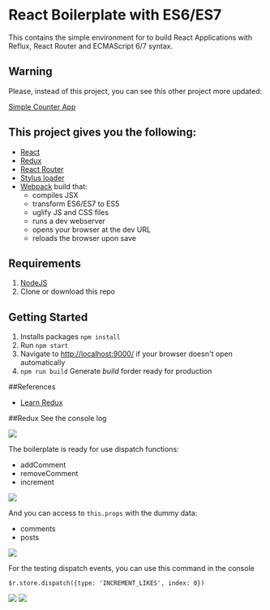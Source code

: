 # React Boilerplate with ES6/ES7
This contains the simple environment for to build React Applications with Reflux, React Router and ECMAScript 6/7 syntax.

## Warning
Please, instead of this project, you can see this other project more updated:

[Simple Counter App](https://github.com/malayat/counterflux)

## This project gives you the following:
* [React](https://facebook.github.io/react/)
* [Redux](https://github.com/reactjs/redux)
* [React Router](https://github.com/reactjs/react-router)
* [Stylus loader](http://stylus-lang.com/)
* [Webpack](https://webpack.github.io/) build that:  
  * compiles JSX
  * transform ES6/ES7 to ES5
  * uglify JS and CSS files
  * runs a dev webserver
  * opens your browser at the dev URL  
  * reloads the browser upon save

## Requirements
1. [NodeJS](http://www.nodejs.org)
2. Clone or download this repo

## Getting Started
1. Installs packages `npm install`
2. Run `npm start`
4. Navigate to [http://localhost:9000/](http://localhost:9000/) if your browser doesn't open automatically
5. `npm run build` Generate *build* forder ready for production

##References
* [Learn Redux](https://github.com/wesbos/Learn-Redux-Starter-Files)

##Redux
See the console log

<img src='https://cloud.githubusercontent.com/assets/5171608/17750558/b74da8aa-6488-11e6-967c-d63d21912127.png'>


The boilerplate is ready for use dispatch functions:
 * addComment
 * removeComment
 * increment

 <img src='https://cloud.githubusercontent.com/assets/5171608/17751104/2ca6d598-648b-11e6-9ae9-9a30f73df793.png'>

 And you can access to `this.props` with the dummy data:
 * comments
 * posts

<img src='https://cloud.githubusercontent.com/assets/5171608/17751103/2ca570e0-648b-11e6-857a-d5f340d06f1f.png'>

For the testing dispatch events, you can use this command in the console

`$r.store.dispatch({type: 'INCREMENT_LIKES', index: 0})`

<img src='https://cloud.githubusercontent.com/assets/5171608/17751101/2c9ef710-648b-11e6-92e4-6e844e276df5.png'>

<img src='https://cloud.githubusercontent.com/assets/5171608/17751102/2ca05128-648b-11e6-908b-934757ad0809.png'>
